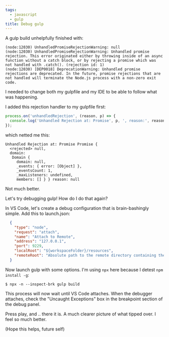 ```yaml
---
tags:
  - javascript
  - gulp
title: Debug gulp
---
```

A gulp build unhelpfully finished with:

```
(node:12030) UnhandledPromiseRejectionWarning: null
(node:12030) UnhandledPromiseRejectionWarning: Unhandled promise rejection. This error originated either by throwing inside of an async function without a catch block, or by rejecting a promise which was not handled with .catch(). (rejection id: 1)
(node:12030) [DEP0018] DeprecationWarning: Unhandled promise rejections are deprecated. In the future, promise rejections that are not handled will terminate the Node.js process with a non-zero exit code.
```

I needed to change both my gulpfile and my IDE to be able to follow what
was happening.

<!--more-->

I added this rejection handler to my gulpfile first:

```javascript
process.on('unhandledRejection', (reason, p) => {
  console.log('Unhandled Rejection at: Promise', p, ', reason:', reason);
});
```

which netted me this:

```
Unhandled Rejection at: Promise Promise {
  <rejected> null,
  domain:
   Domain {
     domain: null,
     _events: { error: [Object] },
     _eventsCount: 1,
     _maxListeners: undefined,
     members: [] } } reason: null
```

Not much better.

Let's try debugging gulp! How do I do that again?

In VS Code, let's create a debug configuration that is brain-bashingly simple. Add this to launch.json:

```json
  {
    "type": "node",
    "request": "attach",
    "name": "Attach to Remote",
    "address": "127.0.0.1",
    "port": 9229,
    "localRoot": "${workspaceFolder}/resources",
    "remoteRoot": "Absolute path to the remote directory containing the program"
  }
```

Now launch gulp with some options. I'm using `npx` here because I detest `npm install -g`:

```
$ npx -n --inspect-brk gulp build
```

This process will now wait until VS Code attaches. When the debugger attaches, check the "Uncaught Exceptions" box in the breakpoint section of the debug panel.

Press play, and .. there it is. A much clearer picture of what tipped over. I feel so much better.

(Hope this helps, future self)
